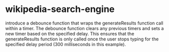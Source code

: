 # wikipedia-search-engine

 introduce a debounce function that wraps the generateResults function call within a timer. The debounce function clears any previous timers and sets a new timer based on the specified delay. This ensures that the generateResults function is only called once the user stops typing for the specified delay period (300 milliseconds in this example).
